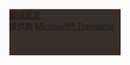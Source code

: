 <div id="MicrosoftTranslatorWidget" class="pull-right" style="width: 200px; min-height: 83px; border-color: #170D07; background-color: #362F2A;"><noscript><a href="http://www.microsofttranslator.com/bv.aspx?a=http%3a%2f%2fbeginor.github.com%2f">翻译此页</a><br />提供商 <a href="http://www.bing.com/translator">Microsoft® Translator</a></noscript></div> <script type="text/javascript"> /* <![CDATA[ */ setTimeout(function() { var s = document.createElement("script"); s.type = "text/javascript"; s.charset = "UTF-8"; s.src = ((location && location.href && location.href.indexOf('https') == 0) ? "https://ssl.microsofttranslator.com" : "http://www.microsofttranslator.com" ) + "/ajax/v2/widget.aspx?mode=notify&from=zh-CHS&layout=ts"; var p = document.getElementsByTagName('head')[0] || document.documentElement; p.insertBefore(s, p.firstChild); }, 0); /* ]]> */ </script> 